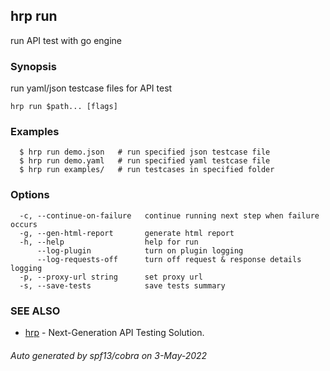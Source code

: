 ## hrp run

run API test with go engine

### Synopsis

run yaml/json testcase files for API test

```
hrp run $path... [flags]
```

### Examples

```
  $ hrp run demo.json	# run specified json testcase file
  $ hrp run demo.yaml	# run specified yaml testcase file
  $ hrp run examples/	# run testcases in specified folder
```

### Options

```
  -c, --continue-on-failure   continue running next step when failure occurs
  -g, --gen-html-report       generate html report
  -h, --help                  help for run
      --log-plugin            turn on plugin logging
      --log-requests-off      turn off request & response details logging
  -p, --proxy-url string      set proxy url
  -s, --save-tests            save tests summary
```

### SEE ALSO

* [hrp](hrp.md)	 - Next-Generation API Testing Solution.

###### Auto generated by spf13/cobra on 3-May-2022
